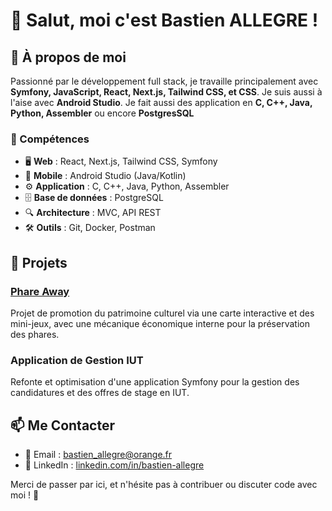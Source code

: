 # 👋 Salut, moi c'est Bastien ALLEGRE !

## 🚀 À propos de moi
Passionné par le développement full stack, je travaille principalement avec **Symfony, JavaScript, React, Next.js, Tailwind CSS, et CSS**. Je suis aussi à l'aise avec **Android Studio**. Je fait aussi des application en  **C, C++, Java, Python, Assembler** ou encore **PostgresSQL**

### 🎯 Compétences
- 🖥️ **Web** : React, Next.js, Tailwind CSS, Symfony
- 📱 **Mobile** : Android Studio (Java/Kotlin)
- ⚙️ **Application** : C, C++, Java, Python, Assembler
- 🗄️ **Base de données** : PostgreSQL
- 🔍 **Architecture** : MVC, API REST
- 🛠️ **Outils** : Git, Docker, Postman

## 🌟 Projets
### [Phare Away](https://github.com/hugo-brb/PhareAway)
Projet de promotion du patrimoine culturel via une carte interactive et des mini-jeux, avec une mécanique économique interne pour la préservation des phares.

### Application de Gestion IUT
Refonte et optimisation d'une application Symfony pour la gestion des candidatures et des offres de stage en IUT.

## 📫 Me Contacter
- 📧 Email : [bastien_allegre@orange.fr](mailto:bastien_allegre@orange.fr)
- 💼 LinkedIn : [linkedin.com/in/bastien-allegre](https://www.linkedin.com/in/bastien-allegre-859479345/)

Merci de passer par ici, et n'hésite pas à contribuer ou discuter code avec moi ! 🚀


